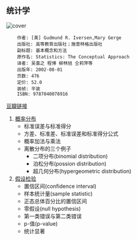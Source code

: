 ## 统计学
![cover](https://img3.doubanio.com/lpic/s26011980.jpg)

        作者: [美] Gudmund R. Iversen,Mary Gerge 
        出版社: 高等教育出版社；施普林格出版社
        副标题: 基本概念和方法
        原作名: Statistics: The Conceptual Approach
        译者: 吴喜之 程博 柳林旭 仝莉萍等 
        出版年: 2002-08-01
        页数: 476
        定价: 52.0
        装帧: 平装
        ISBN: 9787040078916

[豆瓣链接](https://book.douban.com/subject/1230154/)

1. [概率分布][60]
    - 标准误差与标准得分
    - 方差、标准差、标准误差和标准得分公式
    - 概率加法与乘法
    - 离散分布的三个例子
        - 二项分布(binomial distribution)
        - 泊松分布(possion distribution)
        - 超几何分布(hypergeometric distribution)
1. [假设检验][61]
    - 置信区间(confidence interval)
    - 样本统计量(sample statistic)
    - 正态总体百分比的置信区间
    - 零假设(null hypothesis)
    - 第一类错误与第二类错误
    - p-值(p-value)
    - 统计显著


[60]: probability.ipynb
[61]: hypothesis-testing.ipynb